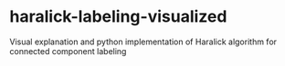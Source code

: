 # haralick-labeling-visualized
Visual explanation and python implementation of Haralick algorithm for connected component labeling
